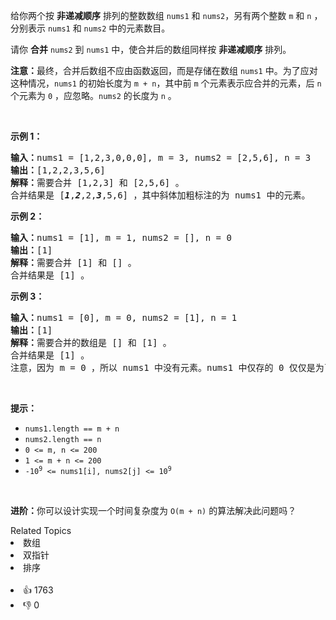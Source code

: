 <p>给你两个按 <strong>非递减顺序</strong> 排列的整数数组&nbsp;<code>nums1</code><em> </em>和 <code>nums2</code>，另有两个整数 <code>m</code> 和 <code>n</code> ，分别表示 <code>nums1</code> 和 <code>nums2</code> 中的元素数目。</p>

<p>请你 <strong>合并</strong> <code>nums2</code><em> </em>到 <code>nums1</code> 中，使合并后的数组同样按 <strong>非递减顺序</strong> 排列。</p>

<p><strong>注意：</strong>最终，合并后数组不应由函数返回，而是存储在数组 <code>nums1</code> 中。为了应对这种情况，<code>nums1</code> 的初始长度为 <code>m + n</code>，其中前 <code>m</code> 个元素表示应合并的元素，后 <code>n</code> 个元素为 <code>0</code> ，应忽略。<code>nums2</code> 的长度为 <code>n</code> 。</p>

<p>&nbsp;</p>

<p><strong>示例 1：</strong></p>

<pre>
<strong>输入：</strong>nums1 = [1,2,3,0,0,0], m = 3, nums2 = [2,5,6], n = 3
<strong>输出：</strong>[1,2,2,3,5,6]
<strong>解释：</strong>需要合并 [1,2,3] 和 [2,5,6] 。
合并结果是 [<em><strong>1</strong></em>,<em><strong>2</strong></em>,2,<em><strong>3</strong></em>,5,6] ，其中斜体加粗标注的为 nums1 中的元素。
</pre>

<p><strong>示例 2：</strong></p>

<pre>
<strong>输入：</strong>nums1 = [1], m = 1, nums2 = [], n = 0
<strong>输出：</strong>[1]
<strong>解释：</strong>需要合并 [1] 和 [] 。
合并结果是 [1] 。
</pre>

<p><strong>示例 3：</strong></p>

<pre>
<strong>输入：</strong>nums1 = [0], m = 0, nums2 = [1], n = 1
<strong>输出：</strong>[1]
<strong>解释：</strong>需要合并的数组是 [] 和 [1] 。
合并结果是 [1] 。
注意，因为 m = 0 ，所以 nums1 中没有元素。nums1 中仅存的 0 仅仅是为了确保合并结果可以顺利存放到 nums1 中。
</pre>

<p>&nbsp;</p>

<p><strong>提示：</strong></p>

<ul> 
 <li><code>nums1.length == m + n</code></li> 
 <li><code>nums2.length == n</code></li> 
 <li><code>0 &lt;= m, n &lt;= 200</code></li> 
 <li><code>1 &lt;= m + n &lt;= 200</code></li> 
 <li><code>-10<sup>9</sup> &lt;= nums1[i], nums2[j] &lt;= 10<sup>9</sup></code></li> 
</ul>

<p>&nbsp;</p>

<p><strong>进阶：</strong>你可以设计实现一个时间复杂度为 <code>O(m + n)</code> 的算法解决此问题吗？</p>

<div><div>Related Topics</div><div><li>数组</li><li>双指针</li><li>排序</li></div></div><br><div><li>👍 1763</li><li>👎 0</li></div>